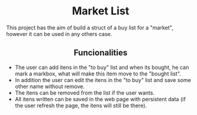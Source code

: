 <h1 align="center"> Market List </h1>
    This project has the aim of build a struct of a buy list for a "market", however it can be used in any others case.
<h2 align="center"> Funcionalities </h2>

- The user can add itens in the "to buy" list and when its bought, he can mark a markbox, what will make this item move to the "bought list".
- In addition the user can edit the itens in the "to buy" list and save some other name without remove.
- The itens can be removed from the list if the user wants.
- All itens written can be saved in the web page with persistent data (if the user refresh the page, the itens will still be there).
